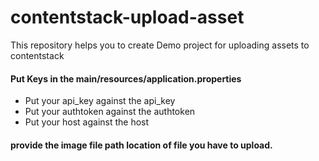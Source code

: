 # contentstack-upload-asset

This repository helps you to create Demo project for uploading assets to contentstack


#### Put Keys in the main/resources/application.properties

- Put your api_key against the api_key
- Put your authtoken against the authtoken
- Put your host against the host

 #### provide the image file path location of file you have to upload.


